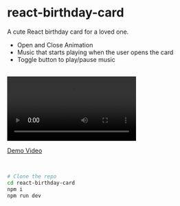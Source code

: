 # react-birthday-card

A cute React birthday card for a loved one.
- Open and Close Animation
- Music that starts playing when the user opens the card
- Toggle button to play/pause music

</br>

<video controls>
  <source src="demo-video.mp4" type="video/mp4">
</video>

[Demo Video](http://www.youtube.com/watch?v=IceIVRIAOME)

</br>

```bash
# Clone the repo
cd react-birthday-card
npm i
npm run dev
```



